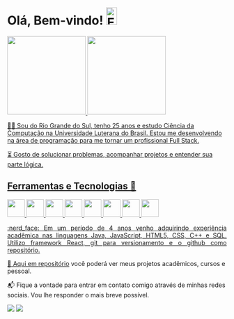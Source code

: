<h1> 
Olá, Bem-vindo! 
<img border="0" alt="Emoticon Luigi - Mario Bros" src="https://www.messentools.com/images/emoticones/games/www.MessenTools.com-Games-emoticono_super_mario-03.gif" width="25" height="40" />
</h1>

<div>
<a href="https://github.com/ViniciusBandeira97">
<img height="180em" src="https://github-readme-stats.vercel.app/api?username=ViniciusBandeira&show_icons=true&theme=algolia&include_all_commits=true&count_private=true"/>
<img height="180em" src="https://github-readme-stats.vercel.app/api/top-langs/?username=ViniciusBandeira&layout=compact&langs_count=7&theme=algolia"/>
</div>

<p Align="justify"> 

:ng_man: Sou do Rio Grande do Sul, tenho 25 anos e estudo Ciência da Computação na Universidade Luterana do Brasil. Estou me desenvolvendo na área de programação para me tornar um profissional Full Stack. 

:hourglass_flowing_sand: Gosto de solucionar problemas, acompanhar projetos e entender sua parte lógica. 

 </p> 

## Ferramentas e Tecnologias :1st_place_medal:

<code><img src="https://cdn.jsdelivr.net/gh/devicons/devicon/icons/git/git-original.svg" width="40" height="40"/></code>
<code><img src="https://cdn.jsdelivr.net/gh/devicons/devicon/icons/react/react-original-wordmark.svg" width="40" height="40"/></code>
<code><img src="https://cdn.jsdelivr.net/gh/devicons/devicon/icons/html5/html5-original-wordmark.svg" width="40" height="40"/></code>
<code><img src="https://cdn.jsdelivr.net/gh/devicons/devicon/icons/css3/css3-original-wordmark.svg" width="40" height="40"/></code>
<code><img src="https://cdn.jsdelivr.net/gh/devicons/devicon/icons/javascript/javascript-original.svg" width="40" height="40"/></code>
<code><img src="https://cdn.jsdelivr.net/gh/devicons/devicon/icons/java/java-original.svg" width="40" height="40"/></code>
<code><img src="https://cdn.jsdelivr.net/gh/devicons/devicon/icons/c/c-original.svg" width="40" height="40"/></code>
<code><img src="https://cdn.jsdelivr.net/gh/devicons/devicon/icons/vscode/vscode-original.svg" width="40" height="40" /></code>

<p Align="justify"> 
:nerd_face: Em um período de 4 anos venho adquirindo experiência acadêmica nas linguagens Java, JavaScript, HTML5, CSS, C++ e SQL. Utilizo framework React, git para versionamento e o github como repositório. 

 :pushpin: Aqui em <a href ="https://github.com/ViniciusBandeira97?tab=repositories">repositório</a> você poderá ver meus projetos acadêmicos, cursos e pessoal. 

:mailbox_with_mail: Fique a vontade para entrar em contato comigo através de minhas redes sociais. Vou lhe responder o mais breve possível.
 </p> 
 <div>
<a href = "mailto:viniciusbbandeira@outlook.com"><img src="https://img.shields.io/badge/Outlook-0078D4?style=for-the-badge&logo=microsoft-outlook&logoColor=white" target="_blank"></a>
<a href="https://www.linkedin.com/in/viniciusbandeira97" target="_blank"><img src="https://img.shields.io/badge/-LinkedIn-%230077B5?style=for-the-badge&logo=linkedin&logoColor=white" target="_blank"></a>
</div>
